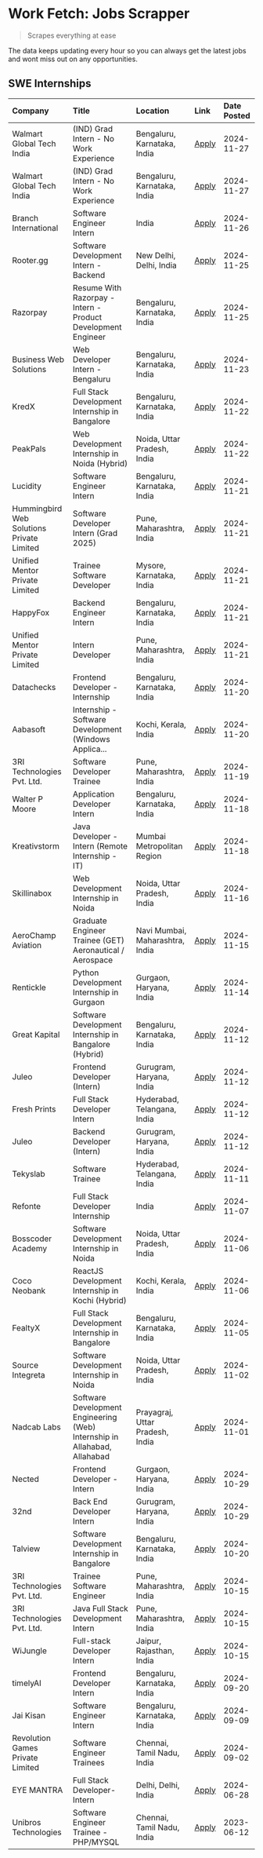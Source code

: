 # Work Fetch: Jobs Scrapper
> Scrapes everything at ease

The data keeps updating every hour so you can always get the latest jobs and wont miss out on any opportunities.

## SWE Internships
<!--START_SECTION:workfetch-->
| Company                                   | Title                                                                     | Location                        | Link                                                                                                                                                                                                                                          | Date Posted   |
|:------------------------------------------|:--------------------------------------------------------------------------|:--------------------------------|:----------------------------------------------------------------------------------------------------------------------------------------------------------------------------------------------------------------------------------------------|:--------------|
| Walmart Global Tech India                 | (IND) Grad Intern - No Work Experience                                    | Bengaluru, Karnataka, India     | [Apply](https://in.linkedin.com/jobs/view/ind-grad-intern-no-work-experience-at-walmart-global-tech-india-4086155586?position=33&pageNum=0&refId=7YdUWqMr948jwwxrZkimWQ%3D%3D&trackingId=pm9TYbvwnPYhO%2Bg4IX3Oyw%3D%3D)                      | 2024-11-27    |
| Walmart Global Tech India                 | (IND) Grad Intern - No Work Experience                                    | Bengaluru, Karnataka, India     | [Apply](https://in.linkedin.com/jobs/view/ind-grad-intern-no-work-experience-at-walmart-global-tech-india-4086413714?position=50&pageNum=0&refId=7YdUWqMr948jwwxrZkimWQ%3D%3D&trackingId=FlAOv%2B7SivsSR6h75OVpJw%3D%3D)                      | 2024-11-27    |
| Branch International                      | Software Engineer Intern                                                  | India                           | [Apply](https://in.linkedin.com/jobs/view/software-engineer-intern-at-branch-international-4054425650?position=46&pageNum=0&refId=7YdUWqMr948jwwxrZkimWQ%3D%3D&trackingId=69LipDaljOk2nvGyyyYQ7A%3D%3D)                                       | 2024-11-26    |
| Rooter.gg                                 | Software Development Intern - Backend                                     | New Delhi, Delhi, India         | [Apply](https://in.linkedin.com/jobs/view/software-development-intern-backend-at-rooter-gg-4084572327?position=30&pageNum=0&refId=7YdUWqMr948jwwxrZkimWQ%3D%3D&trackingId=5GL2KiX8TjmsRAzobJxfZQ%3D%3D)                                       | 2024-11-25    |
| Razorpay                                  | Resume With Razorpay - Intern - Product Development Engineer              | Bengaluru, Karnataka, India     | [Apply](https://in.linkedin.com/jobs/view/resume-with-razorpay-intern-product-development-engineer-at-razorpay-4082644771?position=40&pageNum=0&refId=7YdUWqMr948jwwxrZkimWQ%3D%3D&trackingId=Lb1NzL5tN33Y2V2dx8A9IQ%3D%3D)                   | 2024-11-25    |
| Business Web Solutions                    | Web Developer Intern - Bengaluru                                          | Bengaluru, Karnataka, India     | [Apply](https://in.linkedin.com/jobs/view/web-developer-intern-bengaluru-at-business-web-solutions-4081769308?position=45&pageNum=0&refId=7YdUWqMr948jwwxrZkimWQ%3D%3D&trackingId=ta3KIeMj5asxP3mguGVFjQ%3D%3D)                               | 2024-11-23    |
| KredX                                     | Full Stack Development Internship in Bangalore                            | Bengaluru, Karnataka, India     | [Apply](https://in.linkedin.com/jobs/view/full-stack-development-internship-in-bangalore-at-kredx-4082021747?position=24&pageNum=0&refId=7YdUWqMr948jwwxrZkimWQ%3D%3D&trackingId=xC%2F%2BQYixuOcfM7er8j39RA%3D%3D)                            | 2024-11-22    |
| PeakPals                                  | Web Development Internship in Noida (Hybrid)                              | Noida, Uttar Pradesh, India     | [Apply](https://in.linkedin.com/jobs/view/web-development-internship-in-noida-hybrid-at-peakpals-4082025102?position=49&pageNum=0&refId=7YdUWqMr948jwwxrZkimWQ%3D%3D&trackingId=fNQJCZJec%2FXDK4%2FXYUAnMg%3D%3D)                             | 2024-11-22    |
| Lucidity                                  | Software Engineer Intern                                                  | Bengaluru, Karnataka, India     | [Apply](https://in.linkedin.com/jobs/view/software-engineer-intern-at-lucidity-4081805788?position=9&pageNum=0&refId=7YdUWqMr948jwwxrZkimWQ%3D%3D&trackingId=MKXQoz8qxiQ%2F2HZ0qA3%2Ftw%3D%3D)                                                | 2024-11-21    |
| Hummingbird Web Solutions Private Limited | Software Developer Intern (Grad 2025)                                     | Pune, Maharashtra, India        | [Apply](https://in.linkedin.com/jobs/view/software-developer-intern-grad-2025-at-hummingbird-web-solutions-private-limited-4079796998?position=21&pageNum=0&refId=7YdUWqMr948jwwxrZkimWQ%3D%3D&trackingId=cW2kDhjIBoM3tUtU%2FAdq%2Fw%3D%3D)   | 2024-11-21    |
| Unified Mentor Private Limited            | Trainee Software Developer                                                | Mysore, Karnataka, India        | [Apply](https://in.linkedin.com/jobs/view/trainee-software-developer-at-unified-mentor-private-limited-4079627458?position=22&pageNum=0&refId=7YdUWqMr948jwwxrZkimWQ%3D%3D&trackingId=85dZ04P734i%2Bnx%2B9kcW9nw%3D%3D)                       | 2024-11-21    |
| HappyFox                                  | Backend Engineer Intern                                                   | Bengaluru, Karnataka, India     | [Apply](https://in.linkedin.com/jobs/view/backend-engineer-intern-at-happyfox-4079265240?position=53&pageNum=0&refId=7YdUWqMr948jwwxrZkimWQ%3D%3D&trackingId=B7%2BNR8Dp4esv%2B3BAo4ElGg%3D%3D)                                                | 2024-11-21    |
| Unified Mentor Private Limited            | Intern Developer                                                          | Pune, Maharashtra, India        | [Apply](https://in.linkedin.com/jobs/view/intern-developer-at-unified-mentor-private-limited-4079625302?position=60&pageNum=0&refId=7YdUWqMr948jwwxrZkimWQ%3D%3D&trackingId=VZRDoFEyTat7LhvNdpT0mQ%3D%3D)                                     | 2024-11-21    |
| Datachecks                                | Frontend Developer - Internship                                           | Bengaluru, Karnataka, India     | [Apply](https://in.linkedin.com/jobs/view/frontend-developer-internship-at-datachecks-4078365869?position=43&pageNum=0&refId=7YdUWqMr948jwwxrZkimWQ%3D%3D&trackingId=fmNZ3YhiqNmrPp59KCPGvA%3D%3D)                                            | 2024-11-20    |
| Aabasoft                                  | Internship - Software Development (Windows Applica...                     | Kochi, Kerala, India            | [Apply](https://in.linkedin.com/jobs/view/internship-software-development-windows-applica-at-aabasoft-4080986188?position=51&pageNum=0&refId=7YdUWqMr948jwwxrZkimWQ%3D%3D&trackingId=lY04prJ1Md2uIikY9a05gA%3D%3D)                            | 2024-11-20    |
| 3RI Technologies Pvt. Ltd.                | Software Developer Trainee                                                | Pune, Maharashtra, India        | [Apply](https://in.linkedin.com/jobs/view/software-developer-trainee-at-3ri-technologies-pvt-ltd-4080283578?position=27&pageNum=0&refId=7YdUWqMr948jwwxrZkimWQ%3D%3D&trackingId=5ZYqR5fFJs6FCVi4caeUeg%3D%3D)                                 | 2024-11-19    |
| Walter P Moore                            | Application Developer Intern                                              | Bengaluru, Karnataka, India     | [Apply](https://in.linkedin.com/jobs/view/application-developer-intern-at-walter-p-moore-4077126811?position=18&pageNum=0&refId=7YdUWqMr948jwwxrZkimWQ%3D%3D&trackingId=Kn7ropQ9%2FYL99vSve7SH5A%3D%3D)                                       | 2024-11-18    |
| Kreativstorm                              | Java Developer - Intern (Remote Internship - IT)                          | Mumbai Metropolitan Region      | [Apply](https://in.linkedin.com/jobs/view/java-developer-intern-remote-internship-it-at-kreativstorm-4079340084?position=25&pageNum=0&refId=7YdUWqMr948jwwxrZkimWQ%3D%3D&trackingId=5w7AYuf94h5S5emS2bZi1Q%3D%3D)                             | 2024-11-18    |
| Skillinabox                               | Web Development Internship in Noida                                       | Noida, Uttar Pradesh, India     | [Apply](https://in.linkedin.com/jobs/view/web-development-internship-in-noida-at-skillinabox-4077783016?position=19&pageNum=0&refId=7YdUWqMr948jwwxrZkimWQ%3D%3D&trackingId=zh7Wv8tU2N9IiiILmYj5ig%3D%3D)                                     | 2024-11-16    |
| AeroChamp Aviation                        | Graduate Engineer Trainee (GET) Aeronautical / Aerospace                  | Navi Mumbai, Maharashtra, India | [Apply](https://in.linkedin.com/jobs/view/graduate-engineer-trainee-get-aeronautical-aerospace-at-aerochamp-aviation-4075807848?position=38&pageNum=0&refId=7YdUWqMr948jwwxrZkimWQ%3D%3D&trackingId=IsVxb7ouJOjLhUnuLNFlcA%3D%3D)             | 2024-11-15    |
| Rentickle                                 | Python Development Internship in Gurgaon                                  | Gurgaon, Haryana, India         | [Apply](https://in.linkedin.com/jobs/view/python-development-internship-in-gurgaon-at-rentickle-4075922770?position=52&pageNum=0&refId=7YdUWqMr948jwwxrZkimWQ%3D%3D&trackingId=2n2WSeiT77S6EC%2ByMK%2FKgg%3D%3D)                              | 2024-11-14    |
| Great Kapital                             | Software Development Internship in Bangalore (Hybrid)                     | Bengaluru, Karnataka, India     | [Apply](https://in.linkedin.com/jobs/view/software-development-internship-in-bangalore-hybrid-at-great-kapital-4074322094?position=20&pageNum=0&refId=7YdUWqMr948jwwxrZkimWQ%3D%3D&trackingId=lcyQs3xr9PgtQw9l8n6mWg%3D%3D)                   | 2024-11-12    |
| Juleo                                     | Frontend Developer (Intern)                                               | Gurugram, Haryana, India        | [Apply](https://in.linkedin.com/jobs/view/frontend-developer-intern-at-juleo-4072443159?position=28&pageNum=0&refId=7YdUWqMr948jwwxrZkimWQ%3D%3D&trackingId=55FiZLcQiViyjQc3OUG4ig%3D%3D)                                                     | 2024-11-12    |
| Fresh Prints                              | Full Stack Developer Intern                                               | Hyderabad, Telangana, India     | [Apply](https://in.linkedin.com/jobs/view/full-stack-developer-intern-at-fresh-prints-4074759619?position=29&pageNum=0&refId=7YdUWqMr948jwwxrZkimWQ%3D%3D&trackingId=Hw2BFCjC57n5IEE9B1DlOA%3D%3D)                                            | 2024-11-12    |
| Juleo                                     | Backend Developer (Intern)                                                | Gurugram, Haryana, India        | [Apply](https://in.linkedin.com/jobs/view/backend-developer-intern-at-juleo-4072437848?position=48&pageNum=0&refId=7YdUWqMr948jwwxrZkimWQ%3D%3D&trackingId=SaejrexTaQ7Vfnu2y%2F8WGQ%3D%3D)                                                    | 2024-11-12    |
| Tekyslab                                  | Software Trainee                                                          | Hyderabad, Telangana, India     | [Apply](https://in.linkedin.com/jobs/view/software-trainee-at-tekyslab-4074128169?position=42&pageNum=0&refId=7YdUWqMr948jwwxrZkimWQ%3D%3D&trackingId=9FSLMsdFD6aaVzSHqtiNOQ%3D%3D)                                                           | 2024-11-11    |
| Refonte                                   | Full Stack Developer Internship                                           | India                           | [Apply](https://in.linkedin.com/jobs/view/full-stack-developer-internship-at-refonte-4071576773?position=23&pageNum=0&refId=7YdUWqMr948jwwxrZkimWQ%3D%3D&trackingId=ZTqOy%2BzUPp1tFrO8MSiCdw%3D%3D)                                           | 2024-11-07    |
| Bosscoder Academy                         | Software Development Internship in Noida                                  | Noida, Uttar Pradesh, India     | [Apply](https://in.linkedin.com/jobs/view/software-development-internship-in-noida-at-bosscoder-academy-4070090866?position=10&pageNum=0&refId=7YdUWqMr948jwwxrZkimWQ%3D%3D&trackingId=gh%2FtAQfGU0I4dAVx4fRgyg%3D%3D)                        | 2024-11-06    |
| Coco Neobank                              | ReactJS Development Internship in Kochi (Hybrid)                          | Kochi, Kerala, India            | [Apply](https://in.linkedin.com/jobs/view/reactjs-development-internship-in-kochi-hybrid-at-coco-neobank-4070090934?position=26&pageNum=0&refId=7YdUWqMr948jwwxrZkimWQ%3D%3D&trackingId=yQSffQCXiZpEz6AHh7hf9g%3D%3D)                         | 2024-11-06    |
| FealtyX                                   | Full Stack Development Internship in Bangalore                            | Bengaluru, Karnataka, India     | [Apply](https://in.linkedin.com/jobs/view/full-stack-development-internship-in-bangalore-at-fealtyx-4067118640?position=37&pageNum=0&refId=7YdUWqMr948jwwxrZkimWQ%3D%3D&trackingId=lOE%2B3Da5yiTxulJgwD096g%3D%3D)                            | 2024-11-05    |
| Source Integreta                          | Software Development Internship in Noida                                  | Noida, Uttar Pradesh, India     | [Apply](https://in.linkedin.com/jobs/view/software-development-internship-in-noida-at-source-integreta-4066120527?position=14&pageNum=0&refId=7YdUWqMr948jwwxrZkimWQ%3D%3D&trackingId=mrePQiC6lHl6QOfkZxZhNw%3D%3D)                           | 2024-11-02    |
| Nadcab Labs                               | Software Development Engineering (Web) Internship in Allahabad, Allahabad | Prayagraj, Uttar Pradesh, India | [Apply](https://in.linkedin.com/jobs/view/software-development-engineering-web-internship-in-allahabad-allahabad-at-nadcab-labs-4064940107?position=3&pageNum=0&refId=7YdUWqMr948jwwxrZkimWQ%3D%3D&trackingId=OCjHcJXMrig%2FzdzARH2QMQ%3D%3D) | 2024-11-01    |
| Nected                                    | Frontend Developer - Intern                                               | Gurgaon, Haryana, India         | [Apply](https://in.linkedin.com/jobs/view/frontend-developer-intern-at-nected-4060911002?position=8&pageNum=0&refId=7YdUWqMr948jwwxrZkimWQ%3D%3D&trackingId=7kKYMajqxuBxm%2F%2Fx9H3oaw%3D%3D)                                                 | 2024-10-29    |
| 32nd                                      | Back End Developer Intern                                                 | Gurugram, Haryana, India        | [Apply](https://in.linkedin.com/jobs/view/back-end-developer-intern-at-32nd-4062280105?position=35&pageNum=0&refId=7YdUWqMr948jwwxrZkimWQ%3D%3D&trackingId=ozJyt13XfmwcGqM57FHmhw%3D%3D)                                                      | 2024-10-29    |
| Talview                                   | Software Development Internship in Bangalore                              | Bengaluru, Karnataka, India     | [Apply](https://in.linkedin.com/jobs/view/software-development-internship-in-bangalore-at-talview-4055420944?position=4&pageNum=0&refId=7YdUWqMr948jwwxrZkimWQ%3D%3D&trackingId=ZqoreW1DWG2JvtWvVYeTvg%3D%3D)                                 | 2024-10-20    |
| 3RI Technologies Pvt. Ltd.                | Trainee Software Engineer                                                 | Pune, Maharashtra, India        | [Apply](https://in.linkedin.com/jobs/view/trainee-software-engineer-at-3ri-technologies-pvt-ltd-4048233384?position=32&pageNum=0&refId=7YdUWqMr948jwwxrZkimWQ%3D%3D&trackingId=G%2FOBtfz8orMoDM6b4%2BhZdw%3D%3D)                              | 2024-10-15    |
| 3RI Technologies Pvt. Ltd.                | Java Full Stack Development Intern                                        | Pune, Maharashtra, India        | [Apply](https://in.linkedin.com/jobs/view/java-full-stack-development-intern-at-3ri-technologies-pvt-ltd-4048231995?position=41&pageNum=0&refId=7YdUWqMr948jwwxrZkimWQ%3D%3D&trackingId=OLZU9VvB%2B4fpEjwphhLEfA%3D%3D)                       | 2024-10-15    |
| WiJungle                                  | Full-stack Developer Intern                                               | Jaipur, Rajasthan, India        | [Apply](https://in.linkedin.com/jobs/view/full-stack-developer-intern-at-wijungle-4048227759?position=59&pageNum=0&refId=7YdUWqMr948jwwxrZkimWQ%3D%3D&trackingId=W08otPOEScw8vwyh5xpa5g%3D%3D)                                                | 2024-10-15    |
| timelyAI                                  | Frontend Developer Intern                                                 | Bengaluru, Karnataka, India     | [Apply](https://in.linkedin.com/jobs/view/frontend-developer-intern-at-timelyai-4030925040?position=12&pageNum=0&refId=7YdUWqMr948jwwxrZkimWQ%3D%3D&trackingId=7AzmO1B1%2BhM8EO48KeQ%2FlQ%3D%3D)                                              | 2024-09-20    |
| Jai Kisan                                 | Software Engineer Intern                                                  | Bengaluru, Karnataka, India     | [Apply](https://in.linkedin.com/jobs/view/software-engineer-intern-at-jai-kisan-4024075360?position=39&pageNum=0&refId=7YdUWqMr948jwwxrZkimWQ%3D%3D&trackingId=m1O%2BB7gLhk0sgCfj1GIv%2Bw%3D%3D)                                              | 2024-09-09    |
| Revolution Games Private Limited          | Software Engineer Trainees                                                | Chennai, Tamil Nadu, India      | [Apply](https://in.linkedin.com/jobs/view/software-engineer-trainees-at-revolution-games-private-limited-4015912927?position=36&pageNum=0&refId=7YdUWqMr948jwwxrZkimWQ%3D%3D&trackingId=%2BexBQXi38fZd2PoAFt5omA%3D%3D)                       | 2024-09-02    |
| EYE MANTRA                                | Full Stack Developer- Intern                                              | Delhi, Delhi, India             | [Apply](https://in.linkedin.com/jobs/view/full-stack-developer-intern-at-eye-mantra-3960988037?position=57&pageNum=0&refId=7YdUWqMr948jwwxrZkimWQ%3D%3D&trackingId=Sm5eDcHDPSk%2Bmitob2LslA%3D%3D)                                            | 2024-06-28    |
| Unibros Technologies                      | Software Engineer Trainee - PHP/MYSQL                                     | Chennai, Tamil Nadu, India      | [Apply](https://in.linkedin.com/jobs/view/software-engineer-trainee-php-mysql-at-unibros-technologies-3656599241?position=55&pageNum=0&refId=7YdUWqMr948jwwxrZkimWQ%3D%3D&trackingId=jx7gjwCFA%2Ffbm4nUmUdazg%3D%3D)                          | 2023-06-12    |
<!--END_SECTION:workfetch-->
